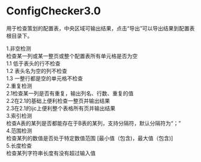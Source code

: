 # ConfigChecker3.0
用于检查策划的配置表，中央区域可输出结果，点击“导出”可以导出结果到配置表根目录下。   



1.非空检测  
检查某一列或某一整页或整个配置表所有单元格是否为空    
  1.1 低于表头的行不检查     
  1.2 表头名为空的列不检查   
  1.3 一整行都是空的单元格不检查   
2.重复检测    
  2.1检查某一列是否有重复，输出列名、行数、重复的值    
  2.2在2.1的基础上便利检查一整页并输出结果     
  2.3在2.1的ijc上便利整个表格所有页并输出结果     
3.索引检测    
检查A表的某列是否都能存在于B表的某列，支持分隔符，默认分隔符为“；”   
4.范围检测    
检查某列的数值是否处于特定数值范围 [最小值（包含)，最大值（包含)]  
5.长度检查    
检查某列字符串长度有没有超过输入值
